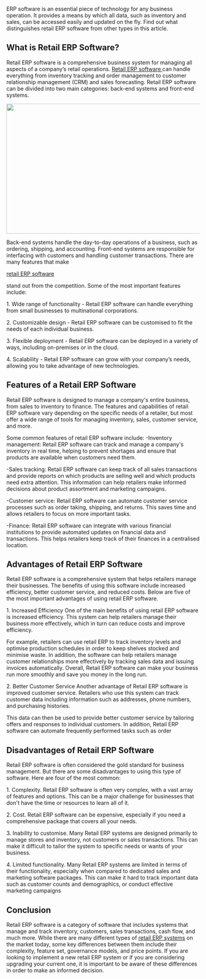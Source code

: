 <p dir="ltr">
    ERP software is an essential piece of technology for any business
    operation. It provides a means by which all data, such as inventory and
    sales, can be accessed easily and updated on the fly. Find out what
    distinguishes retail ERP software from other types in this article.
</p>
<h2 dir="ltr">
    What is Retail ERP Software?
</h2>
<p dir="ltr">
    Retail ERP software is a comprehensive business system for managing all
    aspects of a company’s retail operations.
    <a href="https://solutiondots.com/retail-erp-solutions/">
        Retail ERP software
    </a>
    can handle everything from inventory tracking and order management to
    customer relationship management (CRM) and sales forecasting. Retail ERP
    software can be divided into two main categories: back-end systems and
    front-end systems.
</p>
<p dir="ltr">
    <a href="https://solutiondots.com/retail-erp-solutions/">
        <img
            src="https://lh4.googleusercontent.com/erhaS23t4wb5uXFHDuZN8f9zcbqLG0MK1Qe69YeANd0u3LHX03xrB6EwwBqTARB2JEK-oooMAO3-p6J1aAwfyrFNIYaE8ux1aNgKzaquR-vQ49a-Tq2fwq3iGOOdQ30M08np18dqBy1XetENh3jIjv0"
            width="602"
            height="339"
        />
    </a>
</p>
<p dir="ltr">
    Back-end systems handle the day-to-day operations of a business, such as
    ordering, shipping, and accounting. Front-end systems are responsible for
    interfacing with customers and handling customer transactions. There are
    many features that make<p><a href="https://www.msnnews.co/hybrid-erp-system/"> retail ERP software</a></p> stand out from the competition.
    Some of the most important features include:
</p>
<p dir="ltr">
    1. Wide range of functionality - Retail ERP software can handle everything
    from small businesses to multinational corporations.
</p>
<p dir="ltr">
    2. Customizable design - Retail ERP software can be customised to fit the
    needs of each individual business.
</p>
<p dir="ltr">
    3. Flexible deployment - Retail ERP software can be deployed in a variety
    of ways, including on-premises or in the cloud.
</p>
<p dir="ltr">
    4. Scalability - Retail ERP software can grow with your company’s needs,
    allowing you to take advantage of new technologies.
</p>
<h2 dir="ltr">
    Features of a Retail ERP Software
</h2>
<p dir="ltr">
    Retail ERP software is designed to manage a company's entire business, from
    sales to inventory to finance. The features and capabilities of retail ERP
    software vary depending on the specific needs of a retailer, but most offer
    a wide range of tools for managing inventory, sales, customer service, and
    more.
</p>
<p dir="ltr">
    Some common features of retail ERP software include: -Inventory management:
    Retail ERP software can track and manage a company's inventory in real
    time, helping to prevent shortages and ensure that products are available
    when customers need them.
</p>
<p dir="ltr">
    -Sales tracking: Retail ERP software can keep track of all sales
    transactions and provide reports on which products are selling well and
    which products need extra attention. This information can help retailers
    make informed decisions about product assortment and marketing campaigns.
</p>
<p dir="ltr">
    -Customer service: Retail ERP software can automate customer service
    processes such as order taking, shipping, and returns. This saves time and
    allows retailers to focus on more important tasks.
</p>
<p dir="ltr">
    -Finance: Retail ERP software can integrate with various financial
    institutions to provide automated updates on financial data and
    transactions. This helps retailers keep track of their finances in a
    centralised location.
</p>
<h2 dir="ltr">
    Advantages of Retail ERP Software
</h2>
<p dir="ltr">
    Retail ERP software is a comprehensive system that helps retailers manage
    their businesses. The benefits of using this software include increased
    efficiency, better customer service, and reduced costs. Below are five of
    the most important advantages of using retail ERP software.
</p>
<p dir="ltr">
    1. Increased Efficiency One of the main benefits of using retail ERP
    software is increased efficiency. This system can help retailers manage
    their business more effectively, which in turn can reduce costs and improve
    efficiency.
</p>
<p dir="ltr">
    For example, retailers can use retail ERP to track inventory levels and
    optimise production schedules in order to keep shelves stocked and minimise
    waste. In addition, the software can help retailers manage customer
    relationships more effectively by tracking sales data and issuing invoices
    automatically. Overall, Retail ERP software can make your business run more
    smoothly and save you money in the long run.
</p>
<p dir="ltr">
    2. Better Customer Service Another advantage of Retail ERP software is
    improved customer service. Retailers who use this system can track customer
    data including information such as addresses, phone numbers, and purchasing
    histories.
</p>
<p dir="ltr">
    This data can then be used to provide better customer service by tailoring
    offers and responses to individual customers. In addition, Retail ERP
    software can automate frequently performed tasks such as order
</p>
<h2 dir="ltr">
    Disadvantages of Retail ERP Software
</h2>
<p dir="ltr">
    Retail ERP software is often considered the gold standard for business
    management. But there are some disadvantages to using this type of
    software. Here are four of the most common:
</p>
<p dir="ltr">
    1. Complexity. Retail ERP software is often very complex, with a vast array
    of features and options. This can be a major challenge for businesses that
    don't have the time or resources to learn all of it.
</p>
<p dir="ltr">
    2. Cost. Retail ERP software can be expensive, especially if you need a
    comprehensive package that covers all your needs.
</p>
<p dir="ltr">
    3. Inability to customise. Many Retail ERP systems are designed primarily
    to manage stores and inventory, not customers or sales transactions. This
    can make it difficult to tailor the system to specific needs or wants of
    your business.
</p>
<p dir="ltr">
    4. Limited functionality. Many Retail ERP systems are limited in terms of
    their functionality, especially when compared to dedicated sales and
    marketing software packages. This can make it hard to track important data
    such as customer counts and demographics, or conduct effective marketing
    campaigns
</p>
<h2 dir="ltr">
    Conclusion
</h2>
<p dir="ltr">
    Retail ERP software is a category of software that includes systems that
    manage and track inventory, customers, sales transactions, cash flow, and
much more. While there are many different types of    <a href="https://solutiondots.com">retail ERP systems</a> on the market
    today, some key differences between them include their complexity, feature
    set, governance models, and price points. If you are looking to implement a
    new retail ERP system or if you are considering upgrading your current one,
    it is important to be aware of these differences in order to make an
    informed decision.
</p>
<br/>
<br/>
